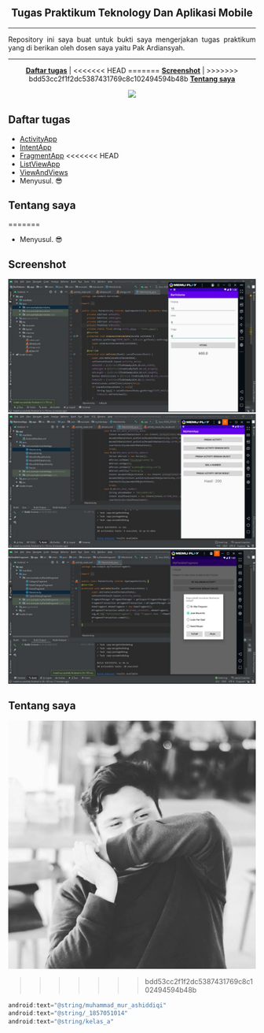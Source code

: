 <p align="center">
    <h2 align="center">Tugas Praktikum Teknology Dan Aplikasi Mobile</h2>
</p>

***
<p align="justify">Repository ini saya buat untuk bukti saya mengerjakan tugas praktikum yang di berikan oleh dosen saya yaitu Pak Ardiansyah.</p>

***
<p align="center">
    <b><a href="README.md#daftar-tugas">Daftar tugas</a></b>
    |
<<<<<<< HEAD
=======
    <b><a href="README.md#screenshot">Screenshot</a></b>
    |
>>>>>>> bdd53cc2f1f2dc5387431769c8c102494594b48b
    <b><a href="README.md#tentang-saya">Tentang saya</a></b>
</p>

<p align="center">
    <img src="https://www.gstatic.com/devrel-devsite/prod/v36e9b4a2fdc696650f09851e8c880b958655492821ded3455f80aaef87b6b52b/android/images/lockup.svg" />
</p>

## Daftar tugas
- [ActivityApp](https://github.com/Tnembull/TAM/tree/main/BarVolume)
- [IntentApp](https://github.com/Tnembull/TAM/tree/main/MyIntentApp)
- [FragmentApp](https://github.com/Tnembull/TAM/tree/main/MyFlexibleFragment)
<<<<<<< HEAD
- [ListViewApp](https://github.com/Tnembull/TAM/tree/main/MyListView)
- [ViewAndViews](https://github.com/Tnembull/TAM/tree/main/MyViewAndView)
- Menyusul. :sunglasses:

## Tentang saya
=======
- Menyusul. :sunglasses:

## Screenshot

![ActivityApp](https://raw.githubusercontent.com/Tnembull/TAM/main/Screenshot/ActivityApp.JPG)
![IntentApp](https://raw.githubusercontent.com/Tnembull/TAM/main/Screenshot/IntentApp.JPG)
![FragmentApp](https://raw.githubusercontent.com/Tnembull/TAM/main/Screenshot/FragmentApp.JPG)

## Tentang saya
![Profile](https://raw.githubusercontent.com/Tnembull/TAM/main/Screenshot/Profile.png)
>>>>>>> bdd53cc2f1f2dc5387431769c8c102494594b48b
```java
android:text="@string/muhammad_mur_ashiddiqi"
android:text="@string/_1857051014"
android:text="@string/kelas_a"
```